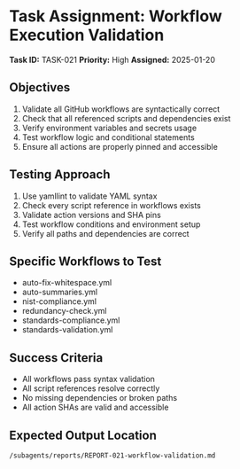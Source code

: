 # Task Assignment: Workflow Execution Validation

**Task ID:** TASK-021
**Priority:** High
**Assigned:** 2025-01-20

## Objectives

1. Validate all GitHub workflows are syntactically correct
2. Check that all referenced scripts and dependencies exist
3. Verify environment variables and secrets usage
4. Test workflow logic and conditional statements
5. Ensure all actions are properly pinned and accessible

## Testing Approach

1. Use yamllint to validate YAML syntax
2. Check every script reference in workflows exists
3. Validate action versions and SHA pins
4. Test workflow conditions and environment setup
5. Verify all paths and dependencies are correct

## Specific Workflows to Test

- auto-fix-whitespace.yml
- auto-summaries.yml
- nist-compliance.yml
- redundancy-check.yml
- standards-compliance.yml
- standards-validation.yml

## Success Criteria

- All workflows pass syntax validation
- All script references resolve correctly
- No missing dependencies or broken paths
- All action SHAs are valid and accessible

## Expected Output Location

`/subagents/reports/REPORT-021-workflow-validation.md`
